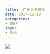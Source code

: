 ```yaml
---
title:  广州入冬成功
date: 2017-12-18
categories:
- 微BP
tags:
- 冬天
---
```


![](http://p04jh8k5s.bkt.clouddn.com/BP/%E5%85%A5%E5%86%AC.jpg)